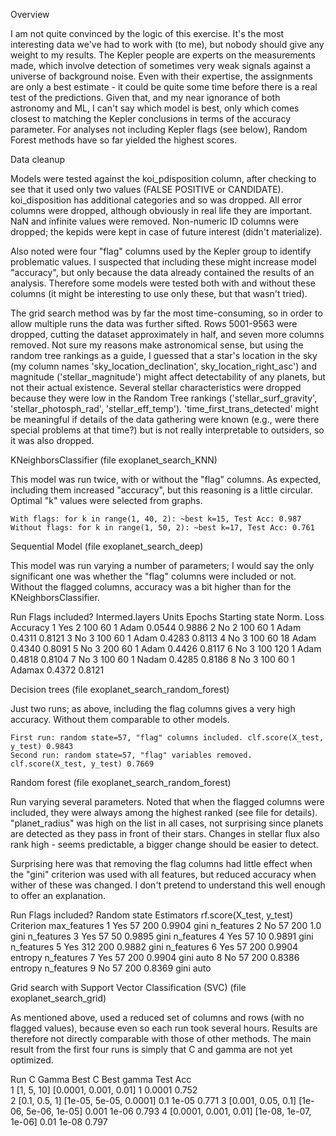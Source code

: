 Overview

I am not quite convinced by the logic of this exercise. It's the most interesting data we've had to work with (to me), but nobody should give any weight to my results. The Kepler people are experts on the measurements made, which involve detection of sometimes very weak signals against a universe of background noise. Even with their expertise, the assignments are only a best estimate - it could be quite some time before there is a real test of the predictions. Given that, and my near ignorance of both astronomy and ML, I can't say which model is best, only which comes closest to matching the Kepler conclusions in terms of the accuracy parameter. For analyses not including Kepler flags (see below), Random Forest methods have so far yielded the highest scores.  


Data cleanup

Models were tested against the koi_pdisposition column, after checking to see that it used only two values (FALSE POSITIVE or CANDIDATE). koi_disposition has additional categories and so was dropped. All error columns were dropped, although obviously in real life they are important. NaN and infinite values were removed. Non-numeric ID columns were dropped; the kepids were kept in case of future interest (didn't materialize).

Also noted were four "flag" columns used by the Kepler group to identify problematic values. I suspected that including these might increase model "accuracy", but only because the data already contained the results of an analysis. Therefore some models were tested both with and without these columns (it might be interesting to use only these, but that wasn't tried).

The grid search method was by far the most time-consuming, so in order to allow multiple runs the data was further sifted. Rows 5001-9563 were dropped, cutting the dataset approximately in half, and seven more columns removed. Not sure my reasons make astronomical sense, but using the random tree rankings as a guide, I guessed that a star's location in the sky (my column names 'sky_location_declination', sky_location_right_asc') and magnitude ('stellar_magnitude') might affect detectability of any planets, but not their actual existence. Several stellar characteristics were dropped because they were low in the Random Tree rankings ('stellar_surf_gravity', 'stellar_photosph_rad', 'stellar_eff_temp'). 'time_first_trans_detected' might be meaningful if details of the data gathering were known (e.g., were there special problems at that time?) but is not really interpretable to outsiders, so it was also dropped.



KNeighborsClassifier (file exoplanet_search_KNN)

This model was run twice, with or without the "flag" columns. As expected, including them increased "accuracy", but this reasoning is a little circular. Optimal "k" values were selected from graphs.

	With flags: for k in range(1, 40, 2): ~best k=15, Test Acc: 0.987
	Without flags: for k in range(1, 50, 2): ~best k=17, Test Acc: 0.761



Sequential Model (file exoplanet_search_deep)

This model was run varying a number of parameters; I would say the only significant one was whether the "flag" columns were included or not. Without the flagged columns, accuracy was a bit higher than for the KNeighborsClassifier.

Run	Flags included?	Intermed.layers	Units	Epochs	Starting state	Norm.	Loss	Accuracy
1	Yes		2		100	60	1		Adam	0.0544	0.9886
2	No		2		100	60	1		Adam	0.4311	0.8121
3	No		3		100	60	1		Adam	0.4283	0.8113
4	No		3		100	60	18		Adam	0.4340	0.8091
5	No		3		200	60	1		Adam	0.4426	0.8117
6	No		3		100	120	1		Adam	0.4818	0.8104
7	No		3		100	60	1		Nadam	0.4285	0.8186
8	No		3		100	60	1		Adamax	0.4372	0.8121



Decision trees (file exoplanet_search_random_forest)

Just two runs; as above, including the flag columns gives a very high accuracy. Without them comparable to other models.

	First run: random state=57, "flag" columns included. clf.score(X_test, y_test) 0.9843
	Second run: random state=57, "flag" variables removed. clf.score(X_test, y_test) 0.7669


Random forest (file exoplanet_search_random_forest)

Run varying several parameters. Noted that when the flagged columns were included, they were always among the highest ranked (see file for details). "planet_radius" was high on the list in all cases, not surprising since planets are detected as they pass in front of their stars. Changes in stellar flux also rank high - seems predictable, a bigger change should be easier to detect.

Surprising here was that removing the flag columns had little effect when the "gini" criterion was used with all features, but reduced accuracy when wither of these was changed. I don't pretend to understand this well enough to offer an explanation.

Run	Flags included?	Random state	Estimators	rf.score(X_test, y_test)	Criterion	max_features
1	Yes		57		200		0.9904				gini		n_features
2	No		57		200		1.0				gini		n_features
3	Yes		57		50		0.9895				gini		n_features
4	Yes		57		10		0.9891				gini		n_features
5	Yes		312		200		0.9882				gini		n_features
6	Yes		57		200		0.9904				entropy		n_features
7	Yes		57		200		0.9904				gini		auto
8	No		57		200		0.8386				entropy		n_features
9	No		57		200		0.8369				gini		auto


Grid search with Support Vector Classification (SVC) (file exoplanet_search_grid)

As mentioned above, used a reduced set of columns and rows (with no flagged values), because even so each run took several hours. Results are therefore not directly comparable with those of other methods. The main result from the first four runs is simply that C and gamma are not yet optimized.

Run	C			Gamma			Best C	Best gamma	Test Acc	
1	[1, 5, 10]		[0.0001, 0.001, 0.01]	1	0.0001		0.752		
2	[0.1, 0.5, 1]		[1e-05, 5e-05, 0.0001]	0.1	1e-05		0.771
3	[0.001, 0.05, 0.1]	[1e-06, 5e-06, 1e-05]	0.001	1e-06		0.793
4	[0.0001, 0.001, 0.01]	[1e-08, 1e-07, 1e-06]	0.01	1e-08		0.797




























